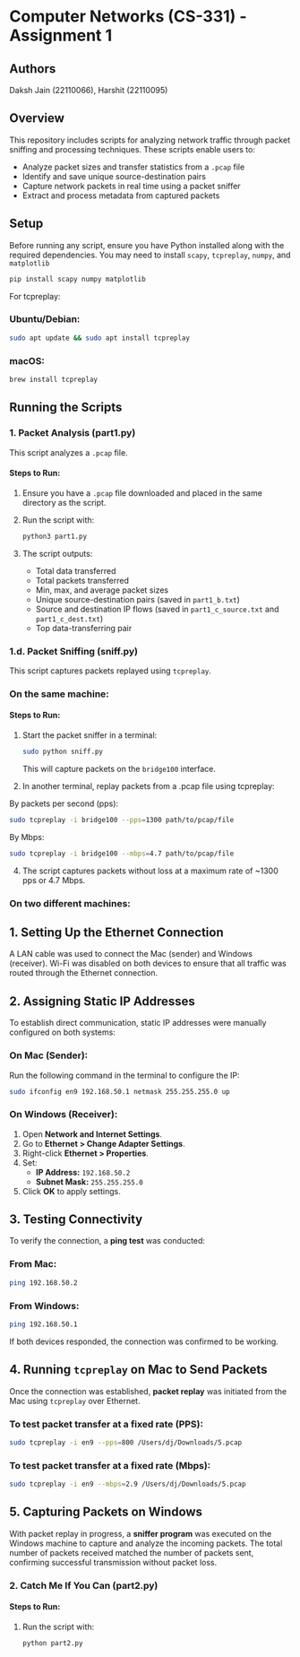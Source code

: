 # Computer Networks (CS-331) - Assignment 1

## Authors
Daksh Jain (22110066), Harshit (22110095)

## Overview
This repository includes scripts for analyzing network traffic through packet sniffing and processing techniques. These scripts enable users to:  

- Analyze packet sizes and transfer statistics from a `.pcap` file  
- Identify and save unique source-destination pairs  
- Capture network packets in real time using a packet sniffer  
- Extract and process metadata from captured packets  

## Setup
Before running any script, ensure you have Python installed along with the required dependencies. You may need to install `scapy`, `tcpreplay`, `numpy`, and `matplotlib`
```sh
pip install scapy numpy matplotlib
```

For tcpreplay:

### Ubuntu/Debian:  
```sh
sudo apt update && sudo apt install tcpreplay
```

### macOS:  
```sh
brew install tcpreplay
```

## Running the Scripts

### 1. Packet Analysis (part1.py)
This script analyzes a `.pcap` file.

#### Steps to Run:
1. Ensure you have a `.pcap` file downloaded and placed in the same directory as the script.  
2. Run the script with:  
   ```sh
   python3 part1.py
   ```

3. The script outputs:
   - Total data transferred
   - Total packets transferred
   - Min, max, and average packet sizes
   - Unique source-destination pairs (saved in `part1_b.txt`)
   - Source and destination IP flows (saved in `part1_c_source.txt` and `part1_c_dest.txt`)
   - Top data-transferring pair
   
### 1.d. Packet Sniffing (sniff.py)
This script captures packets replayed using `tcpreplay`.

### On the same machine: 
#### Steps to Run:
1. Start the packet sniffer in a terminal:  
   ```sh
   sudo python sniff.py
   ```
   This will capture packets on the `bridge100` interface.
   
3. In another terminal, replay packets from a .pcap file using tcpreplay:

  By packets per second (pps):
   ```sh
   sudo tcpreplay -i bridge100 --pps=1300 path/to/pcap/file
   ```

   By Mbps:
   ```sh
   sudo tcpreplay -i bridge100 --mbps=4.7 path/to/pcap/file
   ```

4. The script captures packets without loss at a maximum rate of ~1300 pps or 4.7 Mbps.

### On two different machines:

## 1. Setting Up the Ethernet Connection  
A LAN cable was used to connect the Mac (sender) and Windows (receiver). Wi-Fi was disabled on both devices to ensure that all traffic was routed through the Ethernet connection.

## 2. Assigning Static IP Addresses  
To establish direct communication, static IP addresses were manually configured on both systems:

### On Mac (Sender):  
Run the following command in the terminal to configure the IP:
```bash
sudo ifconfig en9 192.168.50.1 netmask 255.255.255.0 up
```

### On Windows (Receiver):  
1. Open **Network and Internet Settings**.  
2. Go to **Ethernet > Change Adapter Settings**.  
3. Right-click **Ethernet > Properties**.  
4. Set:  
   - **IP Address:** `192.168.50.2`  
   - **Subnet Mask:** `255.255.255.0`  
5. Click **OK** to apply settings.

## 3. Testing Connectivity  
To verify the connection, a **ping test** was conducted:

### From Mac:  
```bash
ping 192.168.50.2
```

### From Windows:  
```bash
ping 192.168.50.1
```

If both devices responded, the connection was confirmed to be working.

## 4. Running `tcpreplay` on Mac to Send Packets  
Once the connection was established, **packet replay** was initiated from the Mac using `tcpreplay` over Ethernet.

### To test packet transfer at a fixed rate (PPS):  
```bash
sudo tcpreplay -i en9 --pps=800 /Users/dj/Downloads/5.pcap
```

### To test packet transfer at a fixed rate (Mbps):  
```bash
sudo tcpreplay -i en9 --mbps=2.9 /Users/dj/Downloads/5.pcap
```

## 5. Capturing Packets on Windows  
With packet replay in progress, a **sniffer program** was executed on the Windows machine to capture and analyze the incoming packets. The total number of packets received matched the number of packets sent, confirming successful transmission without packet loss.


### 2. Catch Me If You Can (part2.py)

#### Steps to Run:
1. Run the script with:
   ```sh
   python part2.py
   ```
